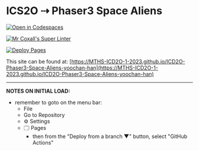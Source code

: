 # ICS2O ⇢ Phaser3 Space Aliens

[![Open in Codespaces](https://classroom.github.com/assets/launch-codespace-7f7980b617ed060a017424585567c406b6ee15c891e84e1186181d67ecf80aa0.svg)](https://classroom.github.com/open-in-codespaces?assignment_repo_id=14716545)

[![Mr Coxall's Super Linter](https://github.com/MTHS-ICD2O-1-2023/ICD2O-Phaser3-Space-Aliens-yoochan-han/workflows/Mr%20Coxall's%20Super%20Linter/badge.svg)](https://github.com/MTHS-ICD2O-1-2023/ICD2O-Phaser3-Space-Aliens-yoochan-han/actions)

[![Deploy Pages](https://github.com/MTHS-ICD2O-1-2023/ICD2O-Phaser3-Space-Aliens-yoochan-han/workflows/Deploy%20Pages/badge.svg)](https://github.com/MTHS-ICD2O-1-2023/ICD2O-Phaser3-Space-Aliens-yoochan-han/actions)

This site can be found at: [https://MTHS-ICD2O-1-2023.github.io/ICD2O-Phaser3-Space-Aliens-yoochan-han](https://MTHS-ICD2O-1-2023.github.io/ICD2O-Phaser3-Space-Aliens-yoochan-han)

---

**NOTES ON INITIAL LOAD:**
- remember to goto on the menu bar:
  - File
  - Go to Repository
  - ⚙ Settings
  - 🗔 Pages
    - then from the "Deploy from a branch ▼" button, select "GitHub Actions"
